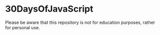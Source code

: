 # 30DaysOfJavaScript

Please be aware that this repository is not for education purposes, rather for personal use.
